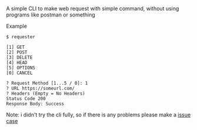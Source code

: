 A simple CLI to make web request with simple command, without using programs like postman or something

Example

```
$ requester

[1] GET
[2] POST
[3] DELETE
[4] HEAD
[5] OPTIONS
[0] CANCEL

? Request Method [1...5 / 0]: 1
? URL https://someurl.com/
? Headers (Empty = No Headers) 
Status Code 200
Response Body: Success
```

Note: i didn't try the cli fully, so if there is any problems please make a [issue case](https://github.com/KAMUI966/Requester/issues/new/choose)
